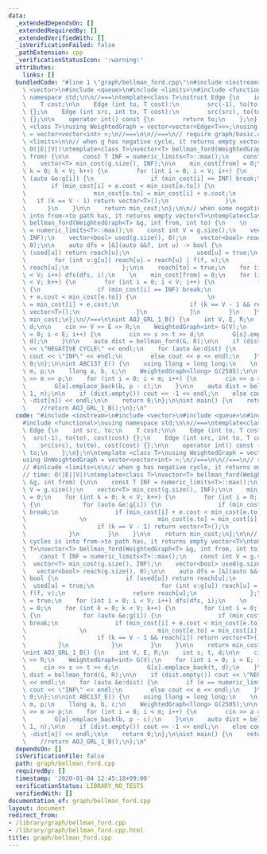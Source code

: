 ```yaml
---
data:
  _extendedDependsOn: []
  _extendedRequiredBy: []
  _extendedVerifiedWith: []
  _isVerificationFailed: false
  _pathExtension: cpp
  _verificationStatusIcon: ':warning:'
  attributes:
    links: []
  bundledCode: "#line 1 \"graph/bellman_ford.cpp\"\n#include <iostream>\n#include\
    \ <vector>\n#include <queue>\n#include <limits>\n#include <functional>\nusing\
    \ namespace std;\n\n//===\ntemplate<class T>\nstruct Edge {\n    int src, to;\n\
    \    T cost;\n\n    Edge (int to, T cost):\n        src(-1), to(to), cost(cost)\
    \ {};\n    Edge (int src, int to, T cost):\n        src(src), to(to), cost(cost)\
    \ {};\n\n    operator int() const {\n        return to;\n    };\n};\n\ntemplate\
    \ <class T>\nusing WeightedGraph = vector<vector<Edge<T>>>;\nusing UnWeightedGraph\
    \ = vector<vector<int> >;\n//===\n\n//===\n// require graph/basic.cpp\n// #inlcude\
    \ <limits>\n\n// when g has negative cycle, it returns empty vector<>\n// time:\
    \ O(|E||V|)\ntemplate<class T>\nvector<T> bellman_ford(WeightedGraph<T> &g, int\
    \ from) {\n\n    const T INF = numeric_limits<T>::max();\n    const int V = g.size();\n\
    \    vector<T> min_cost(g.size(), INF);\n\n    min_cost[from] = 0;\n    for (int\
    \ k = 0; k < V; k++) {\n        for (int i = 0; i < V; i++) {\n            for\
    \ (auto &e:g[i]) {\n                if (min_cost[i] == INF) break;\n         \
    \       if (min_cost[i] + e.cost < min_cost[e.to]) {\n                    \n \
    \                   min_cost[e.to] = min_cost[i] + e.cost;\n                 \
    \   if (k == V - 1) return vector<T>();\n                }\n            }\n  \
    \      }\n    }\n\n    return min_cost;\n};\n\n// when some negative cycles is\
    \ into from->to path has, it returns empty vector<T>\ntemplate<class T>\nvector<T>\
    \ bellman_ford(WeightedGraph<T> &g, int from, int to) {\n    \n    const T INF\
    \ = numeric_limits<T>::max();\n    const int V = g.size();\n    vector<T> min_cost(g.size(),\
    \ INF);\n    vector<bool> used(g.size(), 0);\n    vector<bool> reach(g.size(),\
    \ 0);\n\n    auto dfs = [&](auto &&f, int u) -> bool {\n                   if\
    \ (used[u]) return reach[u];\n                   used[u] = true;\n           \
    \        for (int v:g[u]) reach[u] = reach[u] | f(f, v);\n                   return\
    \ reach[u];\n               };\n\n    reach[to] = true;\n    for (int i = 0; i\
    \ < V; i++) dfs(dfs, i);\n    \n    min_cost[from] = 0;\n    for (int k = 0; k\
    \ < V; k++) {\n        for (int i = 0; i < V; i++) {\n            for (auto &e:g[i])\
    \ {\n                if (min_cost[i] == INF) break;\n                if (min_cost[i]\
    \ + e.cost < min_cost[e.to]) {\n                    \n                    min_cost[e.to]\
    \ = min_cost[i] + e.cost;\n                    if (k == V - 1 && reach[i]) return\
    \ vector<T>();\n                }\n            }\n        }\n    }\n\n    return\
    \ min_cost;\n};\n//===\n\nint AOJ_GRL_1_B() {\n    int V, E, R;\n    int s, t,\
    \ d;\n\n    cin >> V >> E >> R;\n    WeightedGraph<int> G(V);\n    for (int i\
    \ = 0; i < E; i++) {\n        cin >> s >> t >> d;\n        G[s].emplace_back(t,\
    \ d);\n    }\n\n    auto dist = bellman_ford(G, R);\n\n    if (dist.empty()) cout\
    \ << \"NEGATIVE CYCLE\" << endl;\n    for (auto &e:dist) {\n        if (e == numeric_limits<int>::max())\
    \ cout << \"INF\" << endl;\n        else cout << e << endl;\n    }\n\n    return\
    \ 0;\n};\n\nint ABC137_E() {\n    using llong = long long;\n    \n    llong n,\
    \ m, p;\n    llong a, b, c;\n    WeightedGraph<llong> G(2505);\n\n    cin >> n\
    \ >> m >> p;\n    for (int i = 0; i < m; i++) {\n        cin >> a >> b >> c;\n\
    \        G[a].emplace_back(b, p - c);\n    }\n\n    auto dist = bellman_ford(G,\
    \ 1, n);\n\n    if (dist.empty()) cout << -1 << endl;\n    else cout << max(0ll,\
    \ -dist[n]) << endl;\n\n    return 0;\n};\n\nint main() {\n    return ABC137_E();\n\
    \    //return AOJ_GRL_1_B();\n};\n"
  code: "#include <iostream>\n#include <vector>\n#include <queue>\n#include <limits>\n\
    #include <functional>\nusing namespace std;\n\n//===\ntemplate<class T>\nstruct\
    \ Edge {\n    int src, to;\n    T cost;\n\n    Edge (int to, T cost):\n      \
    \  src(-1), to(to), cost(cost) {};\n    Edge (int src, int to, T cost):\n    \
    \    src(src), to(to), cost(cost) {};\n\n    operator int() const {\n        return\
    \ to;\n    };\n};\n\ntemplate <class T>\nusing WeightedGraph = vector<vector<Edge<T>>>;\n\
    using UnWeightedGraph = vector<vector<int> >;\n//===\n\n//===\n// require graph/basic.cpp\n\
    // #inlcude <limits>\n\n// when g has negative cycle, it returns empty vector<>\n\
    // time: O(|E||V|)\ntemplate<class T>\nvector<T> bellman_ford(WeightedGraph<T>\
    \ &g, int from) {\n\n    const T INF = numeric_limits<T>::max();\n    const int\
    \ V = g.size();\n    vector<T> min_cost(g.size(), INF);\n\n    min_cost[from]\
    \ = 0;\n    for (int k = 0; k < V; k++) {\n        for (int i = 0; i < V; i++)\
    \ {\n            for (auto &e:g[i]) {\n                if (min_cost[i] == INF)\
    \ break;\n                if (min_cost[i] + e.cost < min_cost[e.to]) {\n     \
    \               \n                    min_cost[e.to] = min_cost[i] + e.cost;\n\
    \                    if (k == V - 1) return vector<T>();\n                }\n\
    \            }\n        }\n    }\n\n    return min_cost;\n};\n\n// when some negative\
    \ cycles is into from->to path has, it returns empty vector<T>\ntemplate<class\
    \ T>\nvector<T> bellman_ford(WeightedGraph<T> &g, int from, int to) {\n    \n\
    \    const T INF = numeric_limits<T>::max();\n    const int V = g.size();\n  \
    \  vector<T> min_cost(g.size(), INF);\n    vector<bool> used(g.size(), 0);\n \
    \   vector<bool> reach(g.size(), 0);\n\n    auto dfs = [&](auto &&f, int u) ->\
    \ bool {\n                   if (used[u]) return reach[u];\n                 \
    \  used[u] = true;\n                   for (int v:g[u]) reach[u] = reach[u] |\
    \ f(f, v);\n                   return reach[u];\n               };\n\n    reach[to]\
    \ = true;\n    for (int i = 0; i < V; i++) dfs(dfs, i);\n    \n    min_cost[from]\
    \ = 0;\n    for (int k = 0; k < V; k++) {\n        for (int i = 0; i < V; i++)\
    \ {\n            for (auto &e:g[i]) {\n                if (min_cost[i] == INF)\
    \ break;\n                if (min_cost[i] + e.cost < min_cost[e.to]) {\n     \
    \               \n                    min_cost[e.to] = min_cost[i] + e.cost;\n\
    \                    if (k == V - 1 && reach[i]) return vector<T>();\n       \
    \         }\n            }\n        }\n    }\n\n    return min_cost;\n};\n//===\n\
    \nint AOJ_GRL_1_B() {\n    int V, E, R;\n    int s, t, d;\n\n    cin >> V >> E\
    \ >> R;\n    WeightedGraph<int> G(V);\n    for (int i = 0; i < E; i++) {\n   \
    \     cin >> s >> t >> d;\n        G[s].emplace_back(t, d);\n    }\n\n    auto\
    \ dist = bellman_ford(G, R);\n\n    if (dist.empty()) cout << \"NEGATIVE CYCLE\"\
    \ << endl;\n    for (auto &e:dist) {\n        if (e == numeric_limits<int>::max())\
    \ cout << \"INF\" << endl;\n        else cout << e << endl;\n    }\n\n    return\
    \ 0;\n};\n\nint ABC137_E() {\n    using llong = long long;\n    \n    llong n,\
    \ m, p;\n    llong a, b, c;\n    WeightedGraph<llong> G(2505);\n\n    cin >> n\
    \ >> m >> p;\n    for (int i = 0; i < m; i++) {\n        cin >> a >> b >> c;\n\
    \        G[a].emplace_back(b, p - c);\n    }\n\n    auto dist = bellman_ford(G,\
    \ 1, n);\n\n    if (dist.empty()) cout << -1 << endl;\n    else cout << max(0ll,\
    \ -dist[n]) << endl;\n\n    return 0;\n};\n\nint main() {\n    return ABC137_E();\n\
    \    //return AOJ_GRL_1_B();\n};\n"
  dependsOn: []
  isVerificationFile: false
  path: graph/bellman_ford.cpp
  requiredBy: []
  timestamp: '2020-01-04 12:45:18+09:00'
  verificationStatus: LIBRARY_NO_TESTS
  verifiedWith: []
documentation_of: graph/bellman_ford.cpp
layout: document
redirect_from:
- /library/graph/bellman_ford.cpp
- /library/graph/bellman_ford.cpp.html
title: graph/bellman_ford.cpp
---
```

